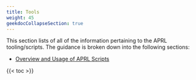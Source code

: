 ```yaml
---
title: Tools
weight: 45
geekdocCollapseSection: true
---
```


This section lists of all of the information pertaining to the APRL tooling/scripts. The guidance is broken down into the following sections:

- [Overview and Usage of APRL Scripts](/Azure-Proactive-Resiliency-Library-v2/contributing/create-content/script-overviews)

{{< toc >}}

